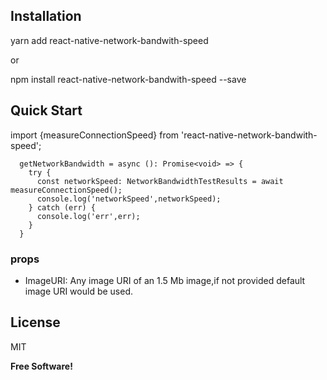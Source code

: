 ## Installation

yarn add react-native-network-bandwith-speed

or 

npm install react-native-network-bandwith-speed --save

## Quick Start

import {measureConnectionSpeed} from 'react-native-network-bandwith-speed';
```
  getNetworkBandwidth = async (): Promise<void> => {
    try {
      const networkSpeed: NetworkBandwidthTestResults = await measureConnectionSpeed();
      console.log('networkSpeed',networkSpeed);    
    } catch (err) {
      console.log('err',err);  
    }
  }
```

### props
* ImageURI: Any image URI of an 1.5 Mb image,if not provided default image URI would be used. 

License
----

MIT


**Free Software!**
```
